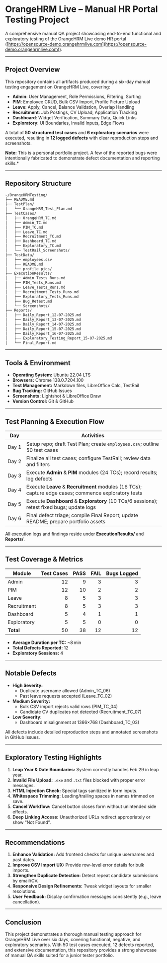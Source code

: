 # OrangeHRM Live – Manual HR Portal Testing Project

A comprehensive manual QA project showcasing end-to-end functional and exploratory testing of the OrangeHRM Live demo HR portal ([https://opensource-demo.orangehrmlive.com](https://opensource-demo.orangehrmlive.com)).

---

## Project Overview

This repository contains all artifacts produced during a six-day manual testing engagement on OrangeHRM Live, covering:

- **Admin**: User Management, Role Permissions, Filtering, Sorting
- **PIM**: Employee CRUD, Bulk CSV Import, Profile Picture Upload
- **Leave**: Apply, Cancel, Balance Validation, Overlap Handling
- **Recruitment**: Job Postings, CV Upload, Application Tracking
- **Dashboard**: Widget Verification, Summary Data, Quick Links
- **Exploratory**: UI Boundaries, Invalid Inputs, Edge Flows

A total of **50 structured test cases** and **6 exploratory scenarios** were executed, resulting in **12 logged defects** with clear reproduction steps and screenshots.

**Note:** This is a personal portfolio project. A few of the reported bugs were intentionally fabricated to demonstrate defect documentation and reporting skills.*


---

## Repository Structure

```bash
~/OrangeHRMTesting/
├── README.md
├── TestPlan/
│   └── OrangeHRM_Test_Plan.md
├── TestCases/
│   ├── OrangeHRM_TC.md
│   ├── Admin_TC.md
│   ├── PIM_TC.md
│   ├── Leave_TC.md
│   ├── Recruitment_TC.md
│   ├── Dashboard_TC.md
│   ├── Exploratory_TC.md
│   └── TestRail_Screenshots/
├── TestData/
│   ├── employees.csv
│   ├── README.md
│   └── profile_pics/
├── ExecutionResults/
│   ├── Admin_Tests_Runs.md
│   ├── PIM_Tests_Runs.md
│   ├── Leave_Tests_Runs.md
│   ├── Recruitment_Tests_Runs.md
│   ├── Exploratory_Tests_Runs.md
│   ├── Bug_Retest.md
│   └── Screenshots/
├── Reports/
│   ├── Daily_Report_12-07-2025.md
│   ├── Daily_Report_13-07-2025.md
│   ├── Daily_Report_14-07-2025.md
│   ├── Daily_Report_15-07-2025.md
│   ├── Daily_Report_16-07-2025.md
│   ├── Exploratory_Testing_Report_15-07-2025.md
│   └── Final_Report.md
```

---

## Tools & Environment

- **Operating System:** Ubuntu 22.04 LTS  
- **Browsers:** Chrome 138.0.7204.100    
- **Test Management:** Markdown files, LibreOffice Calc, TestRail  
- **Bug Tracking:** GitHub Issues  
- **Screenshots:** Lightshot & LibreOffice Draw  
- **Version Control:** Git & GitHub

---

## Test Planning & Execution Flow

| Day    | Activities                                                                                             |
|--------|--------------------------------------------------------------------------------------------------------|
| Day 1  | Setup repo; draft Test Plan; create `employees.csv`; outline 50 test cases                             |
| Day 2  | Finalize all test cases; configure TestRail; review data and filters                                   |
| Day 3  | Execute **Admin** & **PIM** modules (24 TCs); record results; log defects                              |
| Day 4  | Execute **Leave** & **Recruitment** modules (16 TCs); capture edge cases; commence exploratory tests    |
| Day 5  | Execute **Dashboard** & **Exploratory** (10 TCs/6 sessions); retest fixed bugs; update logs             |
| Day 6  | Final defect triage; compile Final Report; update README; prepare portfolio assets                     |

All execution logs and findings reside under **ExecutionResults/** and **Reports/**.

---

## Test Coverage & Metrics

| Module         | Test Cases | PASS | FAIL | Bugs Logged |
|----------------|-----------:|-----:|-----:|------------:|
| Admin          |         12 |    9 |    3 |           3 |
| PIM            |         12 |   10 |    2 |           2 |
| Leave          |          8 |    5 |    3 |           3 |
| Recruitment    |          8 |    5 |    3 |           3 |
| Dashboard      |          5 |    4 |    1 |           1 |
| Exploratory    |          5 |    5 |    0 |           0 |
| **Total**      |         50 |   38 |    12|          12 |

- **Average Duration per TC:** ~8 min  
- **Total Defects Reported:** 12  
- **Exploratory Sessions:** 4

---

## Notable Defects

- **High Severity:**
  - Duplicate username allowed (Admin_TC_06)
  - Past leave requests accepted (Leave_TC_02)
- **Medium Severity:**
  - Bulk CSV import rejects valid rows (PIM_TC_04)
  - Candidate CV duplicates not detected (Recruitment_TC_07)
- **Low Severity:**
  - Dashboard misalignment at 1366×768 (Dashboard_TC_03)

All defects include detailed reproduction steps and annotated screenshots in GitHub Issues.

---

## Exploratory Testing Highlights

1. **Leap Year & Date Boundaries:** System correctly handles Feb 29 in leap year.
2. **Invalid File Upload:** `.exe` and `.txt` files blocked with proper error messages.
3. **HTML Injection Check:** Special tags sanitized in form inputs.
4. **Whitespace Trimming:** Leading/trailing spaces in names trimmed on save.
5. **Cancel Workflow:** Cancel button closes form without unintended side effects.
6. **Deep Linking Access:** Unauthorized URLs redirect appropriately or show “Not Found”.

---

## Recommendations

1. **Enhance Validation:** Add frontend checks for unique usernames and past dates.  
2. **Improve CSV Import UX:** Provide row-level error details for bulk imports.  
3. **Strengthen Duplicate Detection:** Detect repeat candidate submissions by email/CV.  
4. **Responsive Design Refinements:** Tweak widget layouts for smaller resolutions.  
5. **User Feedback:** Display confirmation messages consistently (e.g., leave cancellation).

---

## Conclusion

This project demonstrates a thorough manual testing approach for OrangeHRM Live over six days, covering functional, negative, and exploratory scenarios. With 50 test cases executed, 12 defects reported, and extensive documentation, this repository provides a strong showcase of manual QA skills suited for a junior tester portfolio.
